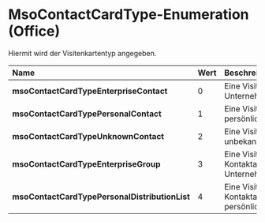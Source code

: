 
# MsoContactCardType-Enumeration (Office)

Hiermit wird der Visitenkartentyp angegeben.



|**Name**|**Wert**|**Beschreibung**|
|:-----|:-----|:-----|
|**msoContactCardTypeEnterpriseContact**|0|Eine Visitenkarte für eine Unternehmenskontaktadresse|
|**msoContactCardTypePersonalContact**|1|Eine Visitenkarte für eine persönliche Kontaktadresse|
|**msoContactCardTypeUnknownContact**|2|Eine Visitenkarte für eine unbekannte Kontaktadresse|
|**msoContactCardTypeEnterpriseGroup**|3|Eine Visitenkarte für eine Kontaktadresse in der Unternehmensverteilerliste|
|**msoContactCardTypePersonalDistributionList**|4|Eine Visitenkarte für eine Kontaktadresse in der persönlichen Verteilerliste|
